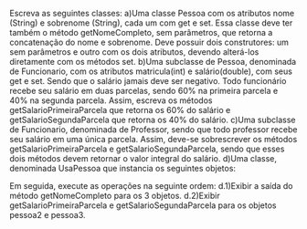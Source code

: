 Escreva as seguintes classes:
a)Uma classe Pessoa com os atributos nome (String) e sobrenome (String), cada um com get e
set. Essa classe deve ter também o método getNomeCompleto, sem parâmetros, que retorna
a concatenação do nome e sobrenome. Deve possuir dois construtores: um sem parâmetros e
outro com os dois atributos, devendo alterá-los diretamente com os métodos set.
b)Uma subclasse de Pessoa, denominada de Funcionario, com os atributos matricula(int) e
salário(double), com seus get e set. Sendo que o salário jamais deve ser negativo. Todo
funcionário recebe seu salário em duas parcelas, sendo 60% na primeira parcela e 40% na
segunda parcela. Assim, escreva os métodos getSalarioPrimeiraParcela que retorna os 60% do
salário e getSalarioSegundaParcela que retorna os 40% do salário.
c)Uma subclasse de Funcionario, denominada de Professor, sendo que todo professor recebe
seu salário em uma única parcela. Assim, deve-se sobrescrever os métodos
getSalarioPrimeiraParcela e getSalarioSegundaParcela, sendo que esses dois métodos devem
retornar o valor integral do salário.
d)Uma classe, denominada UsaPessoa que instancia os seguintes objetos:

Em seguida, execute as operações na seguinte ordem:
d.1)Exibir a saída do método getNomeCompleto para os 3 objetos.
d.2)Exibir getSalarioPrimeiraParcela e getSalarioSegundaParcela para os objetos pessoa2 e
pessoa3.